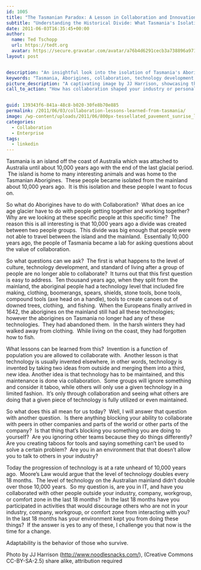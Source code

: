 ```yaml
---
id: 1005
title: "The Tasmanian Paradox: A Lesson in Collaboration and Innovation"
subtitle: "Understanding the Historical Divide: What Tasmania's Isolation Can Teach Us About Collaboration and Technology"
date: 2011-06-03T16:35:45+00:00
author:
  name: Ted Tschopp
  url: https://tedt.org
  avatar: https://secure.gravatar.com/avatar/a76b4d6291cecb3a738896a971bfb903?s=512&d=mp&r=g
layout: post


description: "An insightful look into the isolation of Tasmania's Aboriginal people 10,000 years ago and the loss of their technologies. This article explores the profound lessons that can be drawn from this historical event, particularly in the context of collaboration, technology development, and adaptability in modern times."
keywords: "Tasmania, Aborigines, collaboration, technology development, isolation, innovation, adaptability, history, lessons learned, modern implications"
picture_description: "A captivating image by JJ Harrison, showcasing the natural beauty of Tasmania's landscape. The image serves as a symbolic representation of the isolation and unique environment that shaped the lives and culture of the Tasmanian Aborigines."
call_to_action: "How has collaboration shaped your industry or personal growth? Are there barriers in your environment hindering collaboration? Share your thoughts and join the conversation below. Let's learn from history and strive for adaptability, innovation, and collaboration in our rapidly evolving world."


guid: 139343f6-841a-48c8-b020-30fe8b70e885
permalink: /2011/06/03/collaboration-lessons-learned-from-tasmania/
image: /wp-content/uploads/2011/06/800px-tessellated_pavement_sunrise_landscape.jpg
categories:
  - Collaboration
  - Enterprise
tags:
  - linkedin
---
```

Tasmania is an island off the coast of Australia which was attached to Australia until about 10,000 years ago with the end of the last glacial period.  The island is home to many interesting animals and was home to the Tasmanian Aborigines.  These people became isolated from the mainland about 10,000 years ago.  It is this isolation and these people I want to focus on.

So what do Aborigines have to do with Collaboration?  What does an ice age glacier have to do with people getting together and working together?  Why are we looking at these specific people at this specific time?  The reason this is all interesting is that 10,000 years ago a divide was created between two people groups.  This divide was big enough that people were not able to travel between the island and the mainland.  Essentially 10,000 years ago, the people of Tasmania became a lab for asking questions about the value of collaboration.

So what questions can we ask?  The first is what happens to the level of culture, technology development, and standard of living after a group of people are no longer able to collaborate?  It turns out that this first question is easy to address.  Ten thousand years ago, when they split from the mainland, the aboriginal people had a technology level that included fire making, clothing, boomerangs, spears, shields, stone tools, bone tools, compound tools (axe head on a handle), tools to create canoes out of downed trees, clothing,  and fishing.  When the Europeans finally arrived in 1642, the aborigines on the mainland still had all these technologies; however the aborigines on Tasmania no longer had any of these technologies.  They had abandoned them.  In the harsh winters they had walked away from clothing.  While living on the coast, they had forgotten how to fish.

What lessons can be learned from this?  Invention is a function of population you are allowed to collaborate with.  Another lesson is that technology is usually invented elsewhere, in other words, technology is invented by taking two ideas from outside and merging them into a third, new idea. Another idea is that technology has to be maintained, and this maintenance is done via collaboration.  Some groups will ignore something and consider it taboo, while others will only use a given technology in a limited fashion.  It’s only through collaboration and seeing what others are doing that a given piece of technology is fully utilized or even maintained.

So what does this all mean for us today?  Well, I will answer that question with another question.  Is there anything blocking your ability to collaborate with peers in other companies and parts of the world or other parts of the company?  Is that thing that’s blocking you something you are doing to yourself?  Are you ignoring other teams because they do things differently?  Are you creating taboos for tools and saying something can’t be used to solve a certain problem?  Are you in an environment that that doesn’t allow you to talk to others in your industry?

Today the progression of technology is at a rate unheard of 10,000 years ago.  Moore’s Law would argue that the level of technology doubles every 18 months.  The level of technology on the Australian mainland didn’t double over those 10,000 years.  So my question is, are you in IT, and have you collaborated with other people outside your industry, company, workgroup, or comfort zone in the last 18 months?   In the last 18 months have you participated in activities that would discourage others who are not in your industry, company, workgroup, or comfort zone from interacting with you?  In the last 18 months has your environment kept you from doing these things?  If the answer is yes to any of these, I challenge you that now is the time for a change.

Adaptability is the behavior of those who survive.

Photo by JJ Harrison (<http://www.noodlesnacks.com/>), (Creative Commons CC-BY-SA-2.5) share alike, attribution required